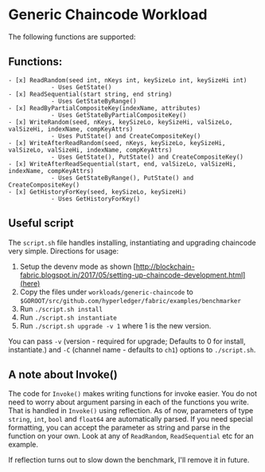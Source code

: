 # Generic Chaincode Workload

The following functions are supported:

## Functions:
	- [x] ReadRandom(seed int, nKeys int, keySizeLo int, keySizeHi int)
				- Uses GetState()
	- [x] ReadSequential(start string, end string)
				- Uses GetStateByRange()
	- [x] ReadByPartialCompositeKey(indexName, attributes)
				- Uses GetStateByPartialCompositeKey()
	- [x] WriteRandom(seed, nKeys, keySizeLo, keySizeHi, valSizeLo, valSizeHi, indexName, compKeyAttrs)
				- Uses PutState() and CreateCompositeKey()
	- [x] WriteAfterReadRandom(seed, nKeys, keySizeLo, keySizeHi, valSizeLo, valSizeHi, indexName, compKeyAttrs)
				- Uses GetState(), PutState() and CreateCompositeKey()
	- [x] WriteAfterReadSequential(start, end, valSizeLo, valSizeHi, indexName, compKeyAttrs)
				- Uses GetStateByRange(), PutState() and CreateCompositeKey()
	- [x] GetHistoryForKey(seed, keySizeLo, keySizeHi)
				- Uses GetHistoryForKey()

## Useful script
The `script.sh` file handles installing, instantiating and upgrading chaincode very simple.
Directions for usage:

1. Setup the devenv mode as shown [http://blockchain-fabric.blogspot.in/2017/05/setting-up-chaincode-development.html](here)
2. Copy the files under `workloads/generic-chaincode` to `$GOROOT/src/github.com/hyperledger/fabric/examples/benchmarker`
3. Run `./script.sh install`
4. Run `./script.sh instantiate`
5. Run `./script.sh upgrade -v 1` where 1 is the new version. 

You can pass `-v` (version - required for upgrade; Defaults to 0 for install, instantiate.) and `-C` (channel name - defaults to `ch1`) options to `./script.sh`.


## A note about Invoke()
The code for `Invoke()` makes writing functions for invoke easier. You do not need to worry about argument parsing in each of the functions you write. That is handled in `Invoke()` using reflection. As of now, parameters of type `string`, `int`, `bool` and `float64` are automatically parsed. If you need special formatting, you can accept the parameter as string and parse in the function on your own. Look at any of `ReadRandom`, `ReadSequential` etc for an example.

If reflection turns out to slow down the benchmark, I'll remove it in future.

